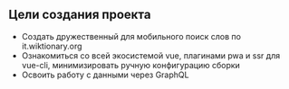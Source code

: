 ## Цели создания проекта
* Создать дружественный для мобильного поиск слов по it.wiktionary.org
* Ознакомиться со всей экосистемой vue, плагинами pwa и ssr для vue-cli, минимизировать ручную конфигурацию сборки
* Освоить работу с данными через GraphQL
